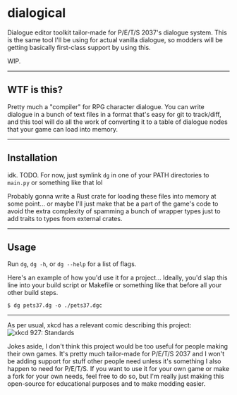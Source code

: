 # dialogical

Dialogue editor toolkit tailor-made for P/E/T/S 2037's dialogue system. This is
the same tool I'll be using for actual vanilla dialogue, so modders will be
getting basically first-class support by using this.

WIP.

---

## WTF is this?

Pretty much a "compiler" for RPG character dialogue. You can write dialogue in a
bunch of text files in a format that's easy for git to track/diff, and this tool
will do all the work of converting it to a table of dialogue nodes that your
game can load into memory.

---

## Installation

idk. TODO. For now, just symlink `dg` in one of your PATH directories to
`main.py` or something like that lol

Probably gonna write a Rust crate for loading these files into memory at some
point... or maybe I'll just make that be a part of the game's code to avoid the
extra complexity of spamming a bunch of wrapper types just to add traits to
types from external crates.

---

## Usage

Run `dg`, `dg -h`, or `dg --help` for a list of flags.

Here's an example of how you'd use it for a project... Ideally, you'd slap this
line into your build script or Makefile or something like that before all your
other build steps.

```
$ dg pets37.dg -o ./pets37.dgc
```

---

As per usual, xkcd has a relevant comic describing this project:
![xkcd 927: Standards](https://imgs.xkcd.com/comics/standards.png)

Jokes aside, I don't think this project would be too useful for people making
their own games. It's pretty much tailor-made for P/E/T/S 2037 and I won't be
adding support for stuff other people need unless it's something I also happen
to need for P/E/T/S. If you want to use it for your own game or make a fork for
your own needs, feel free to do so, but I'm really just making this open-source
for educational purposes and to make modding easier.
